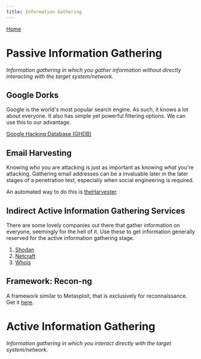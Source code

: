 ```yaml
---
title: Information Gathering
---
```

[Home](./)

# Passive Information Gathering
_Information gathering in which you gather information without directly interacting with the target system/network._

## Google Dorks
Google is the world's most popular search engine. As such, it knows a lot about everyone. It also has simple yet powerful filtering options. We can use this to our advantage.

[Google Hacking Database (GHDB)](https://www.exploit-db.com/google-hacking-database)

## Email Harvesting
Knowing _who_ you are attacking is just as important as knowing _what_ you're attacking. Gathering email addresses can be a invaluable later in the later stages of a penetration test, especially when social engineering is required. 

An automated way to do this is [theHarvester](https://github.com/laramies/theHarvester).

## Indirect Active Information Gathering Services
There are some lovely companies out there that gather information on everyone, seemingly for the hell of it. Use these to get information generally reserved for the active information gathering stage.

1. [Shodan](https://www.shodan.io/)
2. [Netcraft](https://www.netcraft.com/)
3. [Whois](https://who.is/)

## Framework: Recon-ng
A framework similar to Metasploit, that is exclusively for reconnaissance. Get it [here](https://github.com/lanmaster53/recon-ng).

# Active Information Gathering
_Information gathering in which you interact directly with the target system/network._